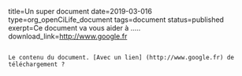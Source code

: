 title=Un super document
date=2019-03-016
type=org_openCiLife_document
tags=document
status=published
exerpt=Ce document va vous aider à ..... 
download_link=http://www.google.fr
~~~~~~

Le contenu du document. [Avec un lien] (http://www.google.fr) de téléchargement ? 